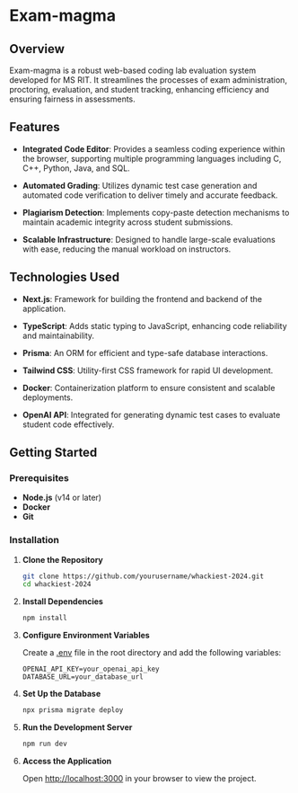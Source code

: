 # Exam-magma

## Overview

Exam-magma is a robust web-based coding lab evaluation system developed for MS RIT. It streamlines the processes of exam administration, proctoring, evaluation, and student tracking, enhancing efficiency and ensuring fairness in assessments.

## Features

- **Integrated Code Editor**: Provides a seamless coding experience within the browser, supporting multiple programming languages including C, C++, Python, Java, and SQL.
  
- **Automated Grading**: Utilizes dynamic test case generation and automated code verification to deliver timely and accurate feedback.
  
- **Plagiarism Detection**: Implements copy-paste detection mechanisms to maintain academic integrity across student submissions.
  
- **Scalable Infrastructure**: Designed to handle large-scale evaluations with ease, reducing the manual workload on instructors.

## Technologies Used

- **Next.js**: Framework for building the frontend and backend of the application.
  
- **TypeScript**: Adds static typing to JavaScript, enhancing code reliability and maintainability.
  
- **Prisma**: An ORM for efficient and type-safe database interactions.
  
- **Tailwind CSS**: Utility-first CSS framework for rapid UI development.
  
- **Docker**: Containerization platform to ensure consistent and scalable deployments.
  
- **OpenAI API**: Integrated for generating dynamic test cases to evaluate student code effectively.

## Getting Started

### Prerequisites

- **Node.js** (v14 or later)
- **Docker**
- **Git**

### Installation

1. **Clone the Repository**

    ```bash
    git clone https://github.com/yourusername/whackiest-2024.git
    cd whackiest-2024
    ```

2. **Install Dependencies**

    ```bash
    npm install
    ```

3. **Configure Environment Variables**

    Create a [.env](http://_vscodecontentref_/0) file in the root directory and add the following variables:

    ```env
    OPENAI_API_KEY=your_openai_api_key
    DATABASE_URL=your_database_url
    ```

4. **Set Up the Database**

    ```bash
    npx prisma migrate deploy
    ```

5. **Run the Development Server**

    ```bash
    npm run dev
    ```

6. **Access the Application**

    Open [http://localhost:3000](http://localhost:3000) in your browser to view the project.
